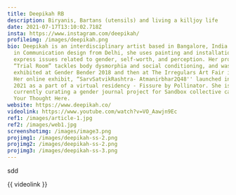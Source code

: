 ```yaml
---
title: Deepikah RB
description: Biryanis, Bartans (utensils) and living a killjoy life
date: 2021-07-17T13:10:02.718Z
insta: https://www.instagram.com/deepikah/
profileimg: /images/deepikah.png
bio: Deepikah is an interdisciplinary artist based in Bangalore, India. Trained
  in Communication design from Delhi, she uses painting and installation art to
  express issues related to gender, self-worth, and perception. Her project
  “Trial Room” tackles body dysmorphia and social conditioning, and was
  exhibited at Gender Bender 2018 and then at The Irregulars Art Fair in 2019.
  Her online exhibit, “SarvSatvikRashtra- Atmanirbhar2Q48'' launched in January
  2021 as a part of a virtual residency - Fissure by Pollinator. She is
  currently curating a gender journal project for Sandbox collective called Rest
  Your Thought Here.
website: https://www.deepikah.co/
videolink: https://www.youtube.com/watch?v=VO_Aawjn9Ec
ref1: /images/article-1.jpg
ref2: /images/web1.jpg
screenshotimg: /images/image3.png
projimg1: /images/deepikah-ss-2.png
projimg2: /images/deepikah-ss-2.png
projimg3: /images/deepikah-ss-3.png
---
```

sdd

{{ videolink }}